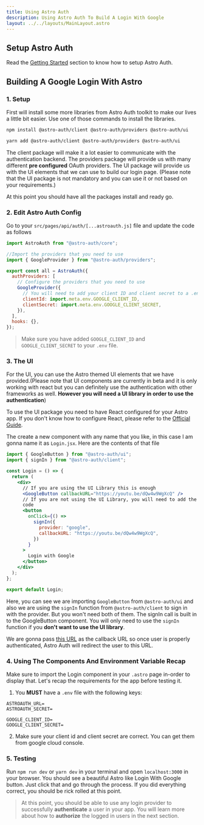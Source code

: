 ```yaml
---
title: Using Astro Auth
description: Using Astro Auth To Build A Login With Google
layout: ../../layouts/MainLayout.astro
---
```


## Setup Astro Auth

Read the [Getting Started](/getting-started) section to know how to setup Astro Auth.

## Building A Google Login With Astro

### 1. Setup

First will install some more libraries from Astro Auth toolkit to make our lives a little bit easier. Use one of those commands to install the libraries.

```bash
npm install @astro-auth/client @astro-auth/providers @astro-auth/ui
```

```bash
yarn add @astro-auth/client @astro-auth/providers @astro-auth/ui
```

The client package will make it a lot easier to communicate with the authentication backend. The providers package will provide us with many different **pre configured** OAuth providers. The UI package will provide us with the UI elements that we can use to build our login page. (Please note that the UI package is not mandatory and you can use it or not based on your requirements.)

At this point you should have all the packages install and ready go.

### 2. Edit Astro Auth Config

Go to your `src/pages/api/auth/[...astroauth.js]` file and update the code as follows

```js
import AstroAuth from "@astro-auth/core";

//Import the providers that you need to use
import { GoogleProvider } from "@astro-auth/providers";

export const all = AstroAuth({
  authProviders: [
    // Configure the providers that you need to use
    GoogleProvider({
      // You will need to add your client ID and client secret to a .env file
      clientId: import.meta.env.GOOGLE_CLIENT_ID,
      clientSecret: import.meta.env.GOOGLE_CLIENT_SECRET,
    }),
  ],
  hooks: {},
});
```

> Make sure you have added `GOOGLE_CLIENT_ID` and `GOOGLE_CLIENT_SECRET` to your `.env` file.

### 3. The UI

For the UI, you can use the Astro themed UI elements that we have provided.(Please note that UI components are currently in beta and it is only working with react but you can definitely use the authentication with other frameworks as well. **However you will need a UI library in order to use the authentication**)

To use the UI package you need to have React configured for your Astro app. If you don't know how to configure React, please refer to the [Official Guide](https://docs.astro.build/en/core-concepts/framework-components/).

The create a new component with any name that you like, in this case I am gonna name it as `Login.jsx`. Here are the contents of that file

```jsx
import { GoogleButton } from "@astro-auth/ui";
import { signIn } from "@astro-auth/client";

const Login = () => {
  return (
    <div>
      // If you are using the UI Library this is enough
      <GoogleButton callbackURL="https://youtu.be/dQw4w9WgXcQ" />
      // If you are not using the UI Library, you will need to add the following
      code
      <button
        onClick={() =>
          signIn({
            provider: "google",
            callbackURL: "https://youtu.be/dQw4w9WgXcQ",
          })
        }
      >
        Login with Google
      </button>
    </div>
  );
};

export default Login;
```

Here, you can see we are importing `GoogleButton` from `@astro-auth/ui` and also we are using the `signIn` function from `@astro-auth/client` to sign in with the provider. But you won't need both of them. The signIn call is built in to the GoogleButton component. You will only need to use the `signIn` function if you **don't want to use the UI library**.

We are gonna pass [this URL](https://youtu.be/dQw4w9WgXcQ) as the callback URL so once user is properly authenticated, Astro Auth will redirect the user to this URL.

### 4. Using The Components And Environment Variable Recap

Make sure to import the Login component in your `.astro` page in-order to display that. Let's recap the requirements for the app before testing it.

1. You **MUST** have a `.env` file with the following keys:

```
ASTROAUTH_URL=
ASTROAUTH_SECRET=

GOOGLE_CLIENT_ID=
GOOGLE_CLIENT_SECRET=
```

2. Make sure your client id and client secret are correct. You can get them from google cloud console.

### 5. Testing

Run `npm run dev` or `yarn dev` in your terminal and open `localhost:3000` in your browser. You should see a beautiful Astro like Login With Google button. Just click that and go through the process. If you did everything correct, you should be rick rolled at this point.

> At this point, you should be able to use any login provider to successfully **authenticate** a user in your app. You will learn more about how to **authorize** the logged in users in the next section.
